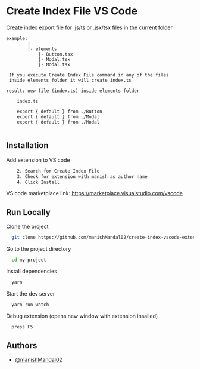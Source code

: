 # Create Index File VS Code

Create index export file for .js/ts or .jsx/tsx files in the current folder

```
example:
        |
        |- elements
            |- Button.tsx
            |- Modal.tsx
            |- Modal.tsx

 If you execute Create Index File command in any of the files
 inside elements folder it will create index.ts

result: new file (index.ts) inside elements folder

    index.ts

    export { default } from ./Button
    export { default } from ./Modal
    export { default } from ./Modal


```

## Installation

Add extension to VS code

```bash
    2. Search for Create Index File
    3. Check for extension with manish as author name
    4. Click Install
```

VS code marketplace link: https://marketplace.visualstudio.com/vscode

## Run Locally

Clone the project

```bash
  git clone https://github.com/manishMandal02/create-index-vscode-extension
```

Go to the project directory

```bash
  cd my-project
```

Install dependencies

```bash
  yarn
```

Start the dev server

```bash
  yarn run watch
```

Debug extension (opens new window with extension insalled)

```bash
  press F5
```

## Authors

- [@manishMandal02](https://github.com/manishMandal02)
